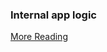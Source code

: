 ### Internal app logic
[More Reading](https://github.com/golang-standards/project-layout/tree/master/internal)
